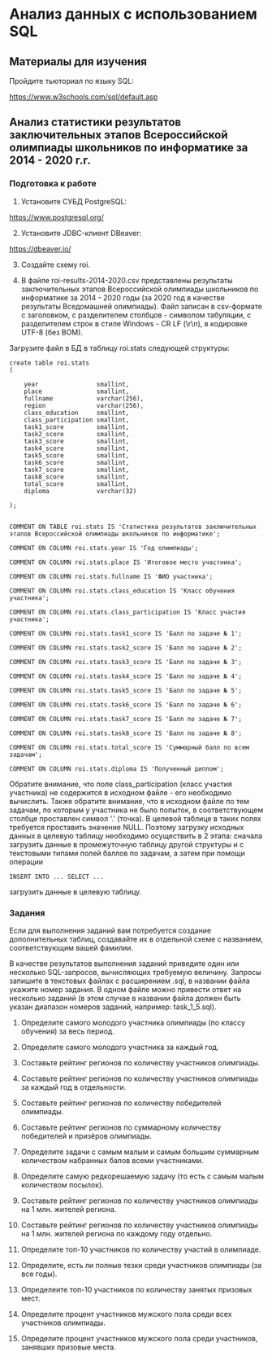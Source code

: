 # Анализ данных с использованием SQL

## Материалы для изучения

Пройдите тьюториал по языку SQL:

https://www.w3schools.com/sql/default.asp

## Анализ статистики результатов заключительных этапов Всероссийской олимпиады школьников по информатике за 2014 - 2020 г.г.

### Подготовка к работе

1. Установите СУБД PostgreSQL:

https://www.postgresql.org/

2. Установите JDBC-клиент DBeaver:

https://dbeaver.io/

3. Создайте схему roi.

4. В файле roi-results-2014-2020.csv представлены результаты заключительных этапов Всероссийской олимпиады школьников по информатике за 2014 - 2020 годы 
(за 2020 год в качестве результаты Вседомашней олимпиады). Файл записан в csv-формате с заголовком, с разделителем столбцов - символом табуляции, с разделителем строк 
в стиле Windows - CR LF (\r\n), в кодировке UTF-8 (без BOM).

Загрузите файл в БД в таблицу roi.stats следующей структуры:

	create table roi.stats
	(
	
		year				smallint,
		place				smallint,
		fullname			varchar(256),
		region				varchar(256),
		class_education		smallint,
		class_participation	smallint,
		task1_score			smallint,
		task2_score			smallint,
		task3_score			smallint,
		task4_score			smallint,
		task5_score			smallint,
		task6_score			smallint,
		task7_score			smallint,
		task8_score			smallint,
		total_score			smallint,
		diploma				varchar(32)
		
	);

	
	COMMENT ON TABLE roi.stats IS 'Статистика результатов заключительных этапов Всероссийской олимпиады школьников по информатике';

	COMMENT ON COLUMN roi.stats.year IS 'Год олимпиады';

	COMMENT ON COLUMN roi.stats.place IS 'Итоговое место участника';

	COMMENT ON COLUMN roi.stats.fullname IS 'ФИО участника';

	COMMENT ON COLUMN roi.stats.class_education IS 'Класс обучения участника';

	COMMENT ON COLUMN roi.stats.class_participation IS 'Класс участия участника';

	COMMENT ON COLUMN roi.stats.task1_score IS 'Балл по задаче № 1';
	
	COMMENT ON COLUMN roi.stats.task2_score IS 'Балл по задаче № 2';
	
	COMMENT ON COLUMN roi.stats.task3_score IS 'Балл по задаче № 3';
	
	COMMENT ON COLUMN roi.stats.task4_score IS 'Балл по задаче № 4';
	
	COMMENT ON COLUMN roi.stats.task5_score IS 'Балл по задаче № 5';
	
	COMMENT ON COLUMN roi.stats.task6_score IS 'Балл по задаче № 6';
	
	COMMENT ON COLUMN roi.stats.task7_score IS 'Балл по задаче № 7';
	
	COMMENT ON COLUMN roi.stats.task8_score IS 'Балл по задаче № 8';
	
	COMMENT ON COLUMN roi.stats.total_score IS 'Суммарный балл по всем задачам';
	
	COMMENT ON COLUMN roi.stats.diploma IS 'Полученный диплом';
	
Обратите внимание, что поле class_participation (класс участия участника) не содержится в исходном файле - его необходимо вычислить. Также обратите внимание, что 
в исходном файле по тем задачам, по которым у участника не было попыток, в соответствующем столбце проставлен символ '.' (точка). 
В целевой таблице в таких полях требуется проставить значение NULL. Поэтому загрузку исходных данных в целевую таблицу необходимо осуществить в 2 этапа: 
сначала загрузить данные в промежуточную таблицу другой структуры и с текстовыми типами полей баллов по задачам, а затем при помощи операции

	INSERT INTO ... SELECT ...
	
загрузить данные в целевую таблицу.

### Задания

Если для выполнения заданий вам потребуется создание дополнительных таблиц, создавайте их в отдельной схеме с названием, соответствующим вашей фамилии.

В качестве результатов выполнения заданий приведите один или несколько SQL-запросов, вычисляющих требуемую величину. Запросы запишите в текстовых файлах с расширением .sql,
в названии файла укажите номер задания. В одном файле можно привести ответ на несколько заданий (в этом случае в названии файла должен быть указан диапазон номеров
заданий, например: task_1_5.sql).

1. Определите самого молодого участника олимпиады (по классу обучения) за весь период.

2. Определите самого молодого участника за каждый год.

3. Составьте рейтинг регионов по количеству участников олимпиады.

4. Составьте рейтинг регионов по количеству участников олимпиады за каждый год в отдельности.

5. Составьте рейтинг регионов по количеству победителей олимпиады.

6. Составьте рейтинг регионов по суммарному количеству победителей и призёров олимпиады.

7. Определите задачи с самым малым и самым большим суммарным количеством набранных балов всеми участниками.

8. Определите самую редкорешаемую задачу (то есть с самым малым количеством посылок).

9. Составьте рейтинг регионов по количеству участников олимпиады на 1 млн. жителей региона.

10. Составьте рейтинг регионов по количеству участников олимпиады на 1 млн. жителей региона по каждому году отдельно.

11. Определите топ-10 участников по количеству участий в олимпиаде.

12. Определите, есть ли полные тезки среди участников олимпиады (за все годы).

13. Определеите топ-10 участников по количеству занятых призовых мест.

14. Определите процент участников мужского пола среди всех участников олимпиады.

15. Определите процент участников мужского пола среди участников, занявших призовые места.



